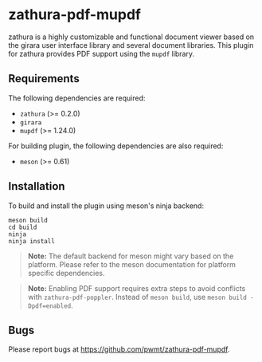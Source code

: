 zathura-pdf-mupdf
=================

zathura is a highly customizable and functional document viewer based on the girara user interface
library and several document libraries. This plugin for zathura provides PDF support using the
`mupdf` library.

Requirements
------------

The following dependencies are required:

* `zathura` (>= 0.2.0)
* `girara`
* `mupdf` (>= 1.24.0)

For building plugin, the following dependencies are also required:

* `meson` (>= 0.61)

Installation
------------

To build and install the plugin using meson's ninja backend:

    meson build
    cd build
    ninja
    ninja install

> **Note:** The default backend for meson might vary based on the platform. Please
refer to the meson documentation for platform specific dependencies.

> **Note:** Enabling PDF support requires extra steps to avoid conflicts with `zathura-pdf-poppler`.
Instead of `meson build`, use `meson build -Dpdf=enabled`.

Bugs
----

Please report bugs at https://github.com/pwmt/zathura-pdf-mupdf.
